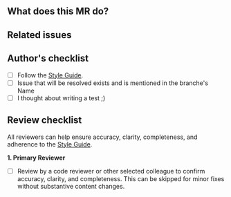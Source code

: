 ## What does this MR do?

<!-- Briefly describe what this MR is about. -->

## Related issues

<!-- Link related issues here. Insert the issue link or reference after the word "Closes" if merging this should automatically close it. -->

## Author's checklist

- [ ] Follow the [Style Guide](https://gitlab.com/Openki/Openki/wikis/Naming%20and%20Syntax%20Convention).
- [ ] Issue that will be resolved exists and is mentioned in the branche's Name
- [ ] I thought about writing a test ;)

## Review checklist

All reviewers can help ensure accuracy, clarity, completeness, and adherence to the [Style Guide](https://gitlab.com/Openki/Openki/wikis/Naming%20and%20Syntax%20Convention).

**1. Primary Reviewer**

- [ ] Review by a code reviewer or other selected colleague to confirm accuracy, clarity, and completeness. This can be skipped for minor fixes without substantive content changes.

